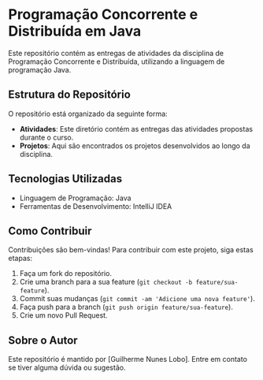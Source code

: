 # Programação Concorrente e Distribuída em Java

Este repositório contém as entregas de atividades da disciplina de Programação Concorrente e Distribuída, utilizando a linguagem de programação Java.

## Estrutura do Repositório

O repositório está organizado da seguinte forma:

- **Atividades**: Este diretório contém as entregas das atividades propostas durante o curso.
- **Projetos**: Aqui são encontrados os projetos desenvolvidos ao longo da disciplina.

## Tecnologias Utilizadas

- Linguagem de Programação: Java
- Ferramentas de Desenvolvimento: IntelliJ IDEA

## Como Contribuir

Contribuições são bem-vindas! Para contribuir com este projeto, siga estas etapas:

1. Faça um fork do repositório.
2. Crie uma branch para a sua feature (`git checkout -b feature/sua-feature`).
3. Commit suas mudanças (`git commit -am 'Adicione uma nova feature'`).
4. Faça push para a branch (`git push origin feature/sua-feature`).
5. Crie um novo Pull Request.

## Sobre o Autor

Este repositório é mantido por [Guilherme Nunes Lobo]. Entre em contato se tiver alguma dúvida ou sugestão.

